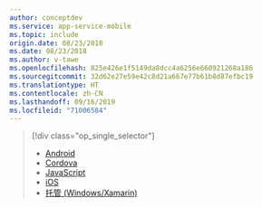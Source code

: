 ```yaml
---
author: conceptdev
ms.service: app-service-mobile
ms.topic: include
origin.date: 08/23/2018
ms.date: 08/23/2018
ms.author: v-tawe
ms.openlocfilehash: 825e426e1f5149da8dcc4a6256e660921268a186
ms.sourcegitcommit: 32d62e27e59e42c8d21a667e77b61b8d87efbc19
ms.translationtype: HT
ms.contentlocale: zh-CN
ms.lasthandoff: 09/16/2019
ms.locfileid: "71006584"
---
```

> [!div class="op_single_selector"]
> * [Android](../articles/app-service-mobile/app-service-mobile-android-how-to-use-client-library.md)
> * [Cordova](../articles/app-service-mobile/app-service-mobile-cordova-how-to-use-client-library.md)
> * [JavaScript](../articles/app-service-mobile/app-service-mobile-html-how-to-use-client-library.md)
> * [iOS](../articles/app-service-mobile/app-service-mobile-ios-how-to-use-client-library.md)
> * [托管 (Windows/Xamarin)](../articles/app-service-mobile/app-service-mobile-dotnet-how-to-use-client-library.md)
> 
> 

